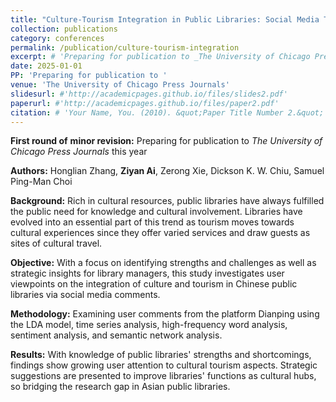 ```yaml
---
title: "Culture-Tourism Integration in Public Libraries: Social Media Text Mining Analysis on Chinese Metropolitan Libraries"
collection: publications
category: conferences
permalink: /publication/culture-tourism-integration
excerpt: # 'Preparing for publication to _The University of Chicago Press Journals_ this year'
date: 2025-01-01
PP: 'Preparing for publication to '
venue: 'The University of Chicago Press Journals'
slidesurl: #'http://academicpages.github.io/files/slides2.pdf'
paperurl: #'http://academicpages.github.io/files/paper2.pdf'
citation: # 'Your Name, You. (2010). &quot;Paper Title Number 2.&quot; <i>Journal 1</i>. 1(2).'
---
```


**First round of** **minor revision:** Preparing for publication to _The University of Chicago Press Journals_ this year 

**Authors:** Honglian Zhang, **Ziyan Ai**, Zerong Xie, Dickson K. W. Chiu, Samuel Ping-Man Choi 

**Background:** Rich in cultural resources, public libraries have always fulfilled the public need for knowledge and cultural involvement. Libraries have evolved into an essential part of this trend as tourism moves towards cultural experiences since they offer varied services and draw guests as sites of cultural travel.

**Objective:** With a focus on identifying strengths and challenges as well as strategic insights for library managers, this study investigates user viewpoints on the integration of culture and tourism in Chinese public libraries via social media comments.

**Methodology:** Examining user comments from the platform Dianping using the LDA model, time series analysis, high-frequency word analysis, sentiment analysis, and semantic network analysis.

**Results:** With knowledge of public libraries' strengths and shortcomings, findings show growing user attention to cultural tourism aspects. Strategic suggestions are presented to improve libraries' functions as cultural hubs, so bridging the research gap in Asian public libraries.